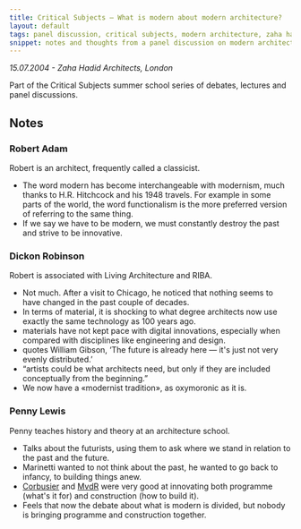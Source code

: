 ```yaml
---
title: Critical Subjects – What is modern about modern architecture?
layout: default
tags: panel discussion, critical subjects, modern architecture, zaha hadid 
snippet: notes and thoughts from a panel discussion on modern architecture featuring Penny Lewis, Robert Adam, Dickon Robinson
---
```



*15.07.2004 - Zaha Hadid Architects, London*

Part of the Critical Subjects summer school series of debates, lectures and
panel discussions.

## Notes

### Robert Adam

Robert is an architect, frequently called a classicist.

- The word modern has become interchangeable with modernism, much thanks to
  H.R. Hitchcock and his 1948 travels. For example in some parts of the world,
  the word functionalism is the more preferred version of referring to the same
  thing.
- If we say we have to be modern, we must constantly destroy the past and
  strive to be innovative.

### Dickon Robinson

Robert is associated with Living Architecture and RIBA.

- Not much. After a visit to Chicago, he noticed that nothing seems to have
  changed in the past couple of decades.
- In terms of material, it is shocking to what degree architects now use
  exactly the same technology as 100 years ago.
- materials have not kept pace with digital innovations, especially when
  compared with disciplines like engineering and design.
- quotes William Gibson, ‘The future is already here — it's just not very
  evenly distributed.’
- “artists could be what architects need, but only if they are included
  conceptually from the beginning.”
- We now have a «modernist tradition», as oxymoronic as it is.

### Penny Lewis

Penny teaches history and theory at an architecture school.

- Talks about the futurists, using them to ask where we stand in relation to
  the past and the future.
- Marinetti wanted to not think about the past, he wanted to go back to
  infancy, to building things anew.
- [Corbusier](le_corbusier) and [MvdR](mies_van_der_rohe) were very good at
  innovating both programme (what's it for) and construction (how to build it).
- Feels that now the debate about what is modern is divided, but nobody is
  bringing programme and construction together.
